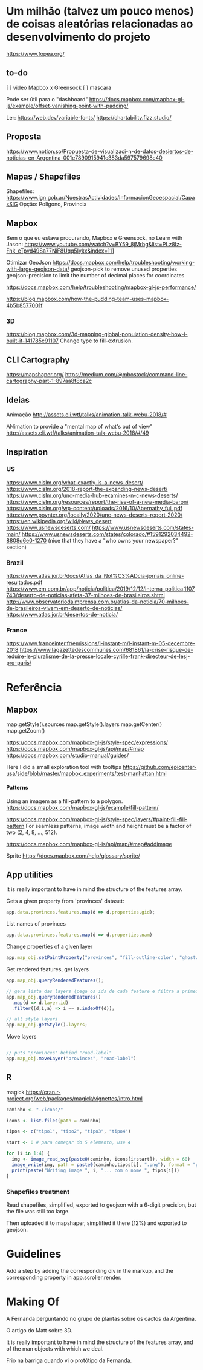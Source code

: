 # Um milhão (talvez um pouco menos) de coisas aleatórias relacionadas ao desenvolvimento do projeto

https://www.fopea.org/

## to-do

[ ] video Mapbox x Greensock
[ ] mascara

Pode ser útil para o "dashboard"
https://docs.mapbox.com/mapbox-gl-js/example/offset-vanishing-point-with-padding/

Ler:
https://web.dev/variable-fonts/
https://chartability.fizz.studio/



## Proposta

https://www.notion.so/Propuesta-de-visualizaci-n-de-datos-desiertos-de-noticias-en-Argentina-001e7890915941c383da597579698c40

## Mapas / Shapefiles

Shapefiles: https://www.ign.gob.ar/NuestrasActividades/InformacionGeoespacial/CapasSIG
Opção: Polígono, Provincia

## Mapbox

Bem o que eu estava procurando, Mapbox e Greensock, no Learn with Jason:
https://www.youtube.com/watch?v=BY59_8jMrbg&list=PLz8Iz-Fnk_eTpvd49Sa77NiF8Uqq5Iykx&index=111

Otimizar GeoJson
https://docs.mapbox.com/help/troubleshooting/working-with-large-geojson-data/
geojson-pick to remove unused properties 
geojson-precision to limit the number of decimal places for coordinates

https://docs.mapbox.com/help/troubleshooting/mapbox-gl-js-performance/

https://blog.mapbox.com/how-the-pudding-team-uses-mapbox-4b5b8577001f

### 3D

https://blog.mapbox.com/3d-mapping-global-population-density-how-i-built-it-141785c91107
Change type to fill-extrusion.

## CLI Cartography

https://mapshaper.org/
https://medium.com/@mbostock/command-line-cartography-part-1-897aa8f8ca2c

## Ideias

Animação
http://assets.eli.wtf/talks/animation-talk-webu-2018/#

ANimation to provide a "mental map of what's out of view"
http://assets.eli.wtf/talks/animation-talk-webu-2018/#/49

## Inspiration

### US

https://www.cislm.org/what-exactly-is-a-news-desert/
https://www.cislm.org/2018-report-the-expanding-news-desert/
https://www.cislm.org/unc-media-hub-examines-n-c-news-deserts/
https://www.cislm.org/resources/report/the-rise-of-a-new-media-baron/
https://www.cislm.org/wp-content/uploads/2016/10/Abernathy_full.pdf
https://www.poynter.org/locally/2020/unc-news-deserts-report-2020/
https://en.wikipedia.org/wiki/News_desert
https://www.usnewsdeserts.com/
https://www.usnewsdeserts.com/states-main/
https://www.usnewsdeserts.com/states/colorado/#1591292034492-8808d6e0-1270 (nice that they have a "who owns your newspaper?" section)

### Brazil

https://www.atlas.jor.br/docs/Atlas_da_Not%C3%ADcia-jornais_online-resultados.pdf
https://www.em.com.br/app/noticia/politica/2019/12/12/interna_politica,1107743/deserto-de-noticias-afeta-37-milhoes-de-brasileiros.shtml
http://www.observatoriodaimprensa.com.br/atlas-da-noticia/70-milhoes-de-brasileiros-vivem-em-deserto-de-noticias/
https://www.atlas.jor.br/desertos-de-noticia/

### France

https://www.franceinter.fr/emissions/l-instant-m/l-instant-m-05-decembre-2018
https://www.lagazettedescommunes.com/681861/la-crise-risque-de-reduire-le-pluralisme-de-la-presse-locale-cyrille-frank-directeur-de-lesj-pro-paris/


# Referência

## Mapbox

map.getStyle().sources
map.getStyle().layers
map.getCenter()
map.getZoom()

https://docs.mapbox.com/mapbox-gl-js/style-spec/expressions/
https://docs.mapbox.com/mapbox-gl-js/api/map/#map
https://docs.mapbox.com/studio-manual/guides/

Here I did a small exploration tool with tooltips
https://github.com/epicenter-usa/side/blob/master/mapbox_experiments/test-manhattan.html

#### Patterns

Using an imagem as a fill-pattern to a polygon.
https://docs.mapbox.com/mapbox-gl-js/example/fill-pattern/

https://docs.mapbox.com/mapbox-gl-js/style-spec/layers/#paint-fill-fill-pattern
For seamless patterns, image width and height must be a factor of two (2, 4, 8, ..., 512). 

https://docs.mapbox.com/mapbox-gl-js/api/map/#map#addimage

Sprite
https://docs.mapbox.com/help/glossary/sprite/


## App utilities

It is really important to have in mind the structure of the features array.

Gets a given property from 'provinces' dataset:

```js
app.data.provinces.features.map(d => d.properties.gid);
```

List names of provinces

```js
app.data.provinces.features.map(d => d.properties.nam)
```

Change properties of a given layer

```js
app.map_obj.setPaintProperty("provinces", "fill-outline-color", "ghostwhite")
```

Get rendered features, get layers

```js
app.map_obj.queryRenderedFeatures();

// gera lista das layers (pega os ids de cada feature e filtra a primeira ocorrência de cada)
app.map_obj.queryRenderedFeatures()
  .map(d => d.layer.id)
  .filter((d,i,a) => i == a.indexOf(d));

// all style layers
app.map_obj.getStyle().layers;

```

Move layers

```js

// puts "provinces" behind "road-label"
app.map_obj.moveLayer("provinces", "road-label")
```

## R

magick
https://cran.r-project.org/web/packages/magick/vignettes/intro.html

```r
caminho <- "./icons/"

icons <- list.files(path = caminho)

tipos <- c("tipo1", "tipo2", "tipo3", "tipo4")

start <- 0 # para começar do 5 elemento, use 4

for (i in 1:4) {
  img <- image_read_svg(paste0(caminho, icons[i+start]), width = 60)
  image_write(img, path = paste0(caminho,tipos[i], ".png"), format = "png")
  print(paste("Writing image ", i, "... com o nome ", tipos[i]))
}
```

### Shapefiles treatment

Read shapefiles, simplified, exported to geojson with a 6-digit precision, but the file was still too large.

Then uploaded it to mapshaper, simplified it there (12%) and exported to geojson.

# Guidelines

Add a step by adding the corresponding div in the markup, and the corresponding property in app.scroller.render.

# Making Of

A Fernanda perguntando no grupo de plantas sobre os cactos da Argentina.

O artigo do Matt sobre 3D.

It is really important to have in mind the structure of the features array, and of the man objects with which we deal.

Frio na barriga quando vi o protótipo da Fernanda.